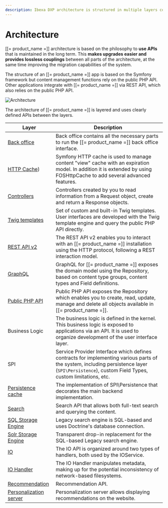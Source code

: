 ```yaml
---
description: Ibexa DXP architecture is structured in multiple layers connected by APIs.
---
```


# Architecture

[[= product_name =]] architecture is based on the philosophy to **use APIs** that is maintained in the long term. This **makes upgrades easier and provides lossless couplings** between all parts of the architecture, at the same time improving the migration capabilities of the system.

The structure of an [[= product_name =]] app is based on the Symfony framework
but content management functions rely on the public PHP API.
Other applications integrate with [[= product_name =]] via REST API, which also relies on the public PHP API.

![Architecture](architecture.png "Architecture")

The architecture of [[= product_name =]] is layered and uses clearly defined APIs between the layers.

| Layer                                               | Description                                                                                                                                                                                    |
|-----------------------------------------------------|------------------------------------------------------------------------------------------------------------------------------------------------------------------------------------------------|
| [Back office](back_office_configuration.md)         | Back office contains all the necessary parts to run the [[= product_name =]] back office interface.                                                                                            |
| [HTTP Cache](http_cache.md))                        | Symfony HTTP cache is used to manage content "view" cache with an expiration model. In addition it is extended by using FOSHttpCache to add several advanced features.                         |
| [Controllers](controllers.md)                       | Controllers created by you to read information from a Request object, create and return a Response objects.                                                                                    |
| [Twig templates](twig_function_reference.md)        | Set of custom and built-in Twig templates. User interfaces are developed with the Twig template engine and query the public PHP API directly.                                                  |
| [REST API v2](rest_api_usage.md)                    | The REST API v2 enables you to interact with an [[= product_name =]] installation using the HTTP protocol, following a REST interaction model.                                                 |
| [GraphQL](graphql.md)                               | GraphQL for [[= product_name =]] exposes the domain model using the Repository, based on content type groups, content types and Field definitions.                                             |
| [Public PHP API](php_api.md)                        | Public PHP API exposes the Repository which enables you to create, read, update, manage and delete all objects available in [[= product_name =]].                                              |
| Business Logic                                      | The business logic is defined in the kernel. This business logic is exposed to applications via an API. It is used to organize development of the user interface layer.                        |
| SPI                                                 | Service Provider Interface which defines contracts for implementing various parts of the system, including persistence layer (`SPI\Persistence`), custom Field Types, custom limitations, etc. |
| [Persistence cache](persistence_cache.md)           | The implementation of SPI\Persistence that decorates the main backend implementation.                                                                                                          |
| [Search](search.md)                                 | Search API that allows both full-text search and querying the content.                                                                                                                         |
| [SQL Storage Engine](legacy_search_overview.md)     | Legacy search engine is SQL-based and uses Doctrine's database connection.                                                                                                                     |
| [Solr Storage Engine](solr_overview.md)             | Transparent drop-in replacement for the SQL-based Legacy search engine.                                                                                                                        |
| [IO](file_management.md#native-io-handler)          | The IO API is organized around two types of handlers, both used by the IOService.                                                                                                              |
| [IO Handler](clustering.md#dfs-io-handler)          | The IO Handler manipulates metadata, making up for the potential inconsistency of network-based filesystems.                                                                                   |
| [Recommendation](enable_personalization.md)         | Recommendation API.                                                                                                                                                                            |
| [Personalization server](enable_personalization.md) | Personalization server allows displaying recommendations on the website.                                                                                                                       |
